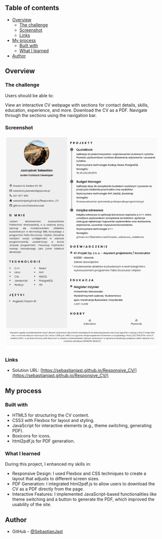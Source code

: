 ## Table of contents

- [Overview](#overview)
  - [The challenge](#the-challenge)
  - [Screenshot](#screenshot)
  - [Links](#links)
- [My process](#my-process)
  - [Built with](#built-with)
  - [What I learned](#what-i-learned)
- [Author](#author)

## Overview

### The challenge

Users should be able to:

View an interactive CV webpage with sections for contact details, skills, education, experience, and more.
Download the CV as a PDF.
Navigate through the sections using the navigation bar.

### Screenshot

![Screenshot solution](./img/screenshot.JPG)

### Links

- Solution URL: [https://sebastianjast.github.io/Responsive_CV/](https://sebastianjast.github.io/Responsive_CV/)

## My process

### Built with

- HTML5 for structuring the CV content.
- CSS3 with Flexbox for layout and styling.
- JavaScript for interactive elements (e.g., theme switching, generating PDF).
- Boxicons for icons.
- html2pdf.js for PDF generation.

### What I learned

During this project, I enhanced my skills in:

- Responsive Design: I used Flexbox and CSS techniques to create a layout that adjusts to different screen sizes.
- PDF Generation: I integrated html2pdf.js to allow users to download the CV as a PDF directly from the page.
- Interactive Features: I implemented JavaScript-based functionalities like theme switching and a button to generate the PDF, which improved the usability of the site.

## Author

- GitHub - [@SebastianJast](https://github.com/SebastianJast)
